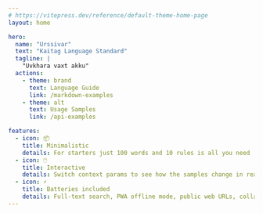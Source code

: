 ```yaml
---
# https://vitepress.dev/reference/default-theme-home-page
layout: home

hero:
  name: "Urssivar"
  text: "Kaitag Language Standard"
  tagline: |
    "Uvkhara vaxt akku"
  actions:
    - theme: brand
      text: Language Guide
      link: /markdown-examples
    - theme: alt
      text: Usage Samples
      link: /api-examples

features:
  - icon: 📦
    title: Minimalistic
    details: For starters just 100 words and 10 rules is all you need
  - icon: 🖱️
    title: Interactive
    details: Switch context params to see how the samples change in real time
  - icon: ⚡
    title: Batteries included
    details: Full-text search, PWA offline mode, public web URLs, collaboration via GitHub
---
```

